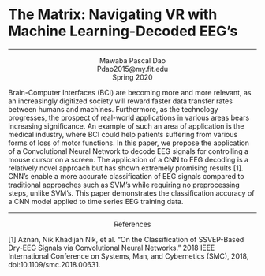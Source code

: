 
  # The Matrix: Navigating VR with Machine Learning-Decoded EEG’s 
  
  -----
  <p align="center">
  Mawaba Pascal Dao<br> 
  Pdao2015@my.fit.edu <br>
  Spring 2020   
  </p>
  Brain-Computer Interfaces (BCI) are becoming more and more relevant, as an increasingly digitized society will reward faster data transfer rates between humans and machines. Furthermore, as the technology progresses, the prospect of real-world applications in various areas bears increasing significance. An example of such an area of application is the medical industry, where BCI could help patients suffering from various forms of loss of motor functions. In this paper, we propose the application of a Convolutional Neural Network to decode EEG signals for controlling a mouse cursor on a screen. The application of a CNN to EEG decoding is a relatively novel approach but has shown extremely promising results [1]. CNN’s enable a more accurate classification of EEG signals compared to traditional approaches such as SVM’s while requiring no preprocessing steps, unlike SVM’s. This paper demonstrates the classification accuracy of a CNN model applied to time series EEG training data.   

 -----
<p align="center">
 References 
  </p>
  
[1] Aznan, Nik Khadijah Nik, et al. “On the Classification of SSVEP-Based Dry-EEG Signals via Convolutional Neural Networks.” 2018 IEEE International Conference on Systems, Man, and Cybernetics (SMC), 2018, doi:10.1109/smc.2018.00631. 
